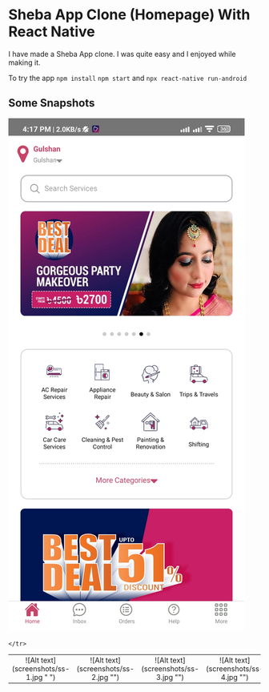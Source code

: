 # Sheba App Clone (Homepage) With React Native
I have made a Sheba App clone. I was quite easy and I enjoyed while making it.

To try the app 
`npm install`
`npm start` and `npx react-native run-android`

## Some Snapshots

<!-- ![Alt text](screenshots/ss-1.jpg "Optional title") -->
<img src="screenshots/ss-1.jpg" alt="Alt text" title="Optional title">

<table>
    <tr>
        <td align="center">![Alt text](screenshots/ss-1.jpg " ")</a></td>
        <td align="center">![Alt text](screenshots/ss-2.jpg "")</a></td>
        <td align="center">![Alt text](screenshots/ss-3.jpg "")</a></td>
        <td align="center">![Alt text](screenshots/ss-4.jpg "")</a></td>
        
        
    </tr>
</table>
<table>
